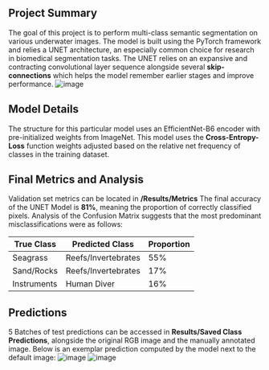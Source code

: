 ## Project Summary
The goal of this project is to perform multi-class semantic segmentation on various underwater images. 
The model is built using the PyTorch framework and relies a UNET architecture, an especially common choice
for research in biomedical segmentation tasks. 
The UNET relies on an expansive and contracting convolutional layer
sequence alongside several **skip-connections** which helps the model remember earlier stages and improve performance.
![image](https://github.com/meaker2718314/aquaticPhotoSegmentation/assets/70233435/80a31f0d-8bc1-499d-8473-6677dd145006)

## Model Details
The structure for this particular model uses an EfficientNet-B6 encoder with pre-initialized weights from ImageNet.
This model uses the **Cross-Entropy-Loss** function weights adjusted based on the relative net frequency of classes in the training dataset.

## Final Metrics and Analysis

Validation set metrics can be located in **/Results/Metrics**
The final accuracy of the UNET Model is **81%**, meaning the proportion of correctly classified pixels. Analysis of the Confusion Matrix suggests that the most predominant misclassifications were as follows:

| True Class  | Predicted Class      |  Proportion |
| ----------  | -------------------- | ----------- |
| Seagrass    | Reefs/Invertebrates  |  55%        |
| Sand/Rocks  | Reefs/Invertebrates  |  17%        |
| Instruments | Human Diver          |  16%        |

## Predictions

5 Batches of test predictions can be accessed in **Results/Saved Class Predictions**, alongside the original RGB image and the manually annotated image. Below is an exemplar prediction computed by the model next to the default image:
![image](https://github.com/meaker2718314/aquaticPhotoSegmentation/assets/70233435/9314dc90-9ce7-4980-b52d-9d6b97947058)
![image](https://github.com/meaker2718314/aquaticPhotoSegmentation/assets/70233435/45dc08f8-c596-45b2-9fa9-671ee8c23def)



